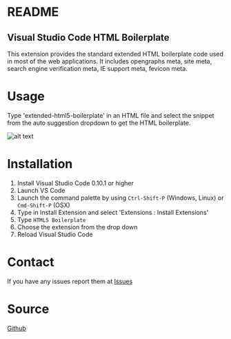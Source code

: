 # README
## Visual Studio Code HTML Boilerplate
 
This extension provides the standard extended HTML boilerplate code used in most of the web applications. It includes opengraphs meta, site meta, search engine verification meta, IE support meta, fevicon meta.

# Usage
Type 'extended-html5-boilerplate' in an HTML file and select the snippet from the auto suggestion dropdown to get the HTML boilerplate.

![alt text](https://rajeshroyal.com/wp-content/uploads/2020/04/preview.gif "Snippets Preview")

# Installation

1. Install Visual Studio Code 0.10.1 or higher
2. Launch VS Code
3. Launch the command palette by using `Ctrl-Shift-P` (Windows, Linux) or `Cmd-Shift-P` (OSX)
4. Type in Install Extension and select 'Extensions : Install Extensions'
5. Type `HTML5 Boilerplate`
6. Choose the extension from the drop down
7. Reload Visual Studio Code
 
# Contact
If you have any issues report them at [Issues](https://github.com/Rajesh-Royal/extended-html5-boilerplate-vscode/issues)

# Source
[Github](https://github.com/Rajesh-Royal/extended-html5-boilerplate-vscode)
